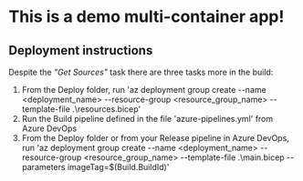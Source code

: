 
# This is a demo multi-container app!

## Deployment instructions

Despite the _"Get Sources"_ task there are three tasks more in the build:

1. From the Deploy folder, run 'az deployment group create --name <deployment_name> --resource-group <resource_group_name> --template-file .\resources.bicep'
2. Run the Build pipeline defined in the file 'azure-pipelines.yml' from Azure DevOps
3. From the Deploy folder or from your Release pipeline in Azure DevOps, run 'az deployment group create --name <deployment_name> --resource-group <resource_group_name> --template-file .\main.bicep --parameters imageTag=$(Build.BuildId)'
